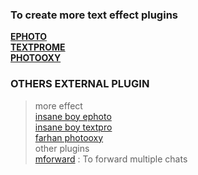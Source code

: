 ### To create more text effect plugins
[**EPHOTO**](https://gist.github.com/lyfe00011/a497eba97dd1e82d8fa43c81cbf0fca8)<br>
[**TEXTPROME**](https://gist.github.com/lyfe00011/2ef095df8c0eb2a9ce8dbae51c16fe3e)<br>
[**PHOTOOXY**](https://gist.github.com/lyfe00011/6834e168d53f0c9afb8497b0dc36d57f)<br>

### OTHERS EXTERNAL PLUGIN
> more effect <br>
[insane boy ephoto](https://gist.github.com/insanebwoi/ecc94966e4196565a6a87f355fa4c763)<br>
[insane boy textpro](https://gist.github.com/insanebwoi/12d767a4b77fa40e1f725df47cd4808e)<br>
[farhan photooxy](https://gist.github.com/farhan-dqz/935ced7e551df63e0bbd7fbe3ecd3535)<br>
> other plugins<br>
[mforward](https://gist.github.com/lyfe00011/467a2e45f4e36b8bb4782ee8da573ca0) : To forward multiple chats<br>